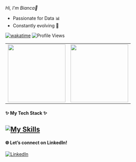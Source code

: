 *Hi, I'm Bianca👋*

* Passionate for Data 📊  
* Constantly evolving 🔄

[![wakatime](https://wakatime.com/badge/user/e1682919-7a07-4754-aeb9-3982a7a525c0.svg?style=flat&color=ff69b4)](https://wakatime.com/@e1682919-7a07-4754-aeb9-3982a7a525c0)
![Profile Views](https://komarev.com/ghpvc/?username=BiancaCancian&color=ff69b4)


<div align="center">
  <table>
    <tr>
      <td><img src="https://github-readme-streak-stats.herokuapp.com/?user=BiancaCancian&theme=radical&hide_border=true" height="180px"/></td>
      <td><img src="https://github-readme-stats.vercel.app/api/top-langs/?username=BiancaCancian&theme=radical&show_icons=true&hide_border=true&layout=compact" height="180px"/></td>
    </tr>
  </table>
</div>

#### ✨ My Tech Stack ✨
<h2>
<a href="https://skillicons.dev">
    <img src="https://skillicons.dev/icons?i=html,css,js,sass,react,bootstrap,vite,nodejs,flask,python,java,mysql,mongodb,postgresql,vscode,pycharm,eclipse" alt="My Skills">
</a>
</h2>

#### 🌐 Let’s connect on LinkedIn!
[![LinkedIn](https://img.shields.io/badge/-LinkedIn-000?style=for-the-badge&logo=linkedin&logoColor=FF00F6&color:FFF)](https://www.linkedin.com/in/bianca-cancian-4a60b61a3/)







